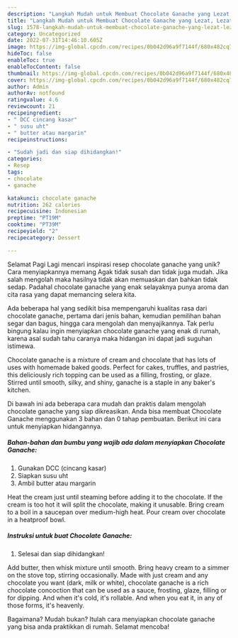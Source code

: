 ```yaml
---
description: "Langkah Mudah untuk Membuat Chocolate Ganache yang Lezat, Lezat"
title: "Langkah Mudah untuk Membuat Chocolate Ganache yang Lezat, Lezat"
slug: 1578-langkah-mudah-untuk-membuat-chocolate-ganache-yang-lezat-lezat
category: Uncategorized
date: 2022-07-31T14:46:10.605Z
image: https://img-global.cpcdn.com/recipes/0b042d96a9f7144f/680x482cq70/chocolate-ganache-foto-resep-utama.jpg
hideToc: false
enableToc: true
enableTocContent: false
thumbnail: https://img-global.cpcdn.com/recipes/0b042d96a9f7144f/680x482cq70/chocolate-ganache-foto-resep-utama.jpg
cover: https://img-global.cpcdn.com/recipes/0b042d96a9f7144f/680x482cq70/chocolate-ganache-foto-resep-utama.jpg
author: Admin
authorAv: notfound
ratingvalue: 4.6
reviewcount: 21
recipeingredient:
- " DCC cincang kasar"
- " susu uht"
- " butter atau margarin"
recipeinstructions:

- "Sudah jadi dan siap dihidangkan!"
categories:
- Resep
tags:
- chocolate
- ganache

katakunci: chocolate ganache 
nutrition: 262 calories
recipecuisine: Indonesian
preptime: "PT19M"
cooktime: "PT39M"
recipeyield: "2"
recipecategory: Dessert

---
```



Selamat Pagi Lagi mencari inspirasi resep chocolate ganache yang unik? Cara menyiapkannya memang Agak tidak susah dan tidak juga mudah. Jika salah mengolah maka hasilnya tidak akan memuaskan dan bahkan tidak sedap. Padahal chocolate ganache yang enak selayaknya punya aroma dan cita rasa yang dapat memancing selera kita.


Ada beberapa hal yang sedikit bisa mempengaruhi kualitas rasa dari chocolate ganache, pertama dari jenis bahan, kemudian pemilihan bahan segar dan bagus, hingga cara mengolah dan menyajikannya. Tak perlu bingung kalau ingin menyiapkan chocolate ganache yang enak di rumah, karena asal sudah tahu caranya maka hidangan ini dapat jadi suguhan istimewa.

Chocolate ganache is a mixture of cream and chocolate that has lots of uses with homemade baked goods. Perfect for cakes, truffles, and pastries, this deliciously rich topping can be used as a filling, frosting, or glaze. Stirred until smooth, silky, and shiny, ganache is a staple in any baker&#39;s kitchen.


Di bawah ini ada beberapa cara mudah dan praktis dalam mengolah chocolate ganache yang siap dikreasikan. Anda bisa membuat Chocolate Ganache menggunakan 3 bahan dan 0 tahap pembuatan. Berikut ini cara untuk menyiapkan hidangannya.

<!--inarticleads1-->

##### Bahan-bahan dan bumbu yang wajib ada dalam menyiapkan Chocolate Ganache:

1. Gunakan  DCC (cincang kasar)
1. Siapkan  susu uht
1. Ambil  butter atau margarin


Heat the cream just until steaming before adding it to the chocolate. If the cream is too hot it will split the chocolate, making it unusable. Bring cream to a boil in a saucepan over medium-high heat. Pour cream over chocolate in a heatproof bowl. 

<!--inarticleads2-->

##### Instruksi untuk buat Chocolate Ganache:


1. Selesai dan siap dihidangkan!

Add butter, then whisk mixture until smooth. Bring heavy cream to a simmer on the stove top, stirring occasionally. Made with just cream and any chocolate you want (dark, milk or white), chocolate ganache is a rich chocolate concoction that can be used as a sauce, frosting, glaze, filling or for dipping. And when it&#39;s cold, it&#39;s rollable. And when you eat it, in any of those forms, it&#39;s heavenly. 

Bagaimana? Mudah bukan? Itulah cara menyiapkan chocolate ganache yang bisa anda praktikkan di rumah. Selamat mencoba!
